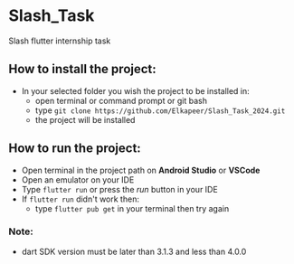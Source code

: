 # Slash_Task

Slash flutter internship task

## How to install the project:

- In your selected folder you wish the project to be installed in:
  - open terminal or command prompt or git bash
  - type `git clone https://github.com/Elkapeer/Slash_Task_2024.git`
  - the project will be installed

## How to run the project:

- Open terminal in the project path on **Android Studio** or **VSCode**
- Open an emulator on your IDE
- Type `flutter run` or press the *run* button in your IDE
- If `flutter run` didn't work then:
  - type `flutter pub get` in your terminal then try again

### Note:

-  dart SDK version must be later than 3.1.3 and less than 4.0.0
